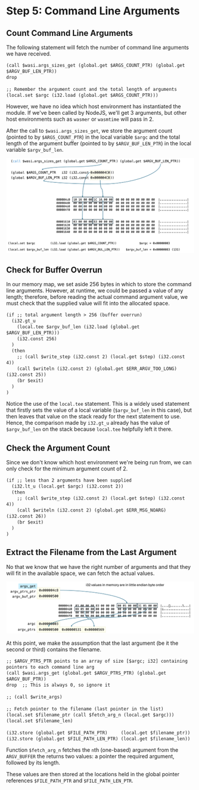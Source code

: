 # Step 5: Command Line Arguments

## Count Command Line Arguments

The following statement will fetch the number of command line arguments we have received.

```wat
(call $wasi.args_sizes_get (global.get $ARGS_COUNT_PTR) (global.get $ARGV_BUF_LEN_PTR))
drop

;; Remember the argument count and the total length of arguments
(local.set $argc (i32.load (global.get $ARGS_COUNT_PTR)))
```

However, we have no idea which host environment has instantiated the module.
If we've been called by NodeJS, we'll get 3 arguments, but other host environments such as `wasmer` or `wasmtime` will pass in 2.

After the call to `$wasi.args_sizes_get`, we store the argument count (pointed to by `$ARGS_COUNT_PTR`) in the local variable `$argc` and the total length of the argument buffer (pointed to by `$ARGV_BUF_LEN_PTR`) in the local variable `$argv_buf_len`.

![Calling `args_sizes_get`](../img/args_sizes_get.png)

## Check for Buffer Overrun

In our memory map, we set aside 256 bytes in which to store the command line arguments.
However, at runtime, we could be passed a value of any length; therefore, before reading the actual command argument value, we must check that the supplied value will fit into the allocated space.

```wat
(if ;; total argument length > 256 (buffer overrun)
  (i32.gt_u
    (local.tee $argv_buf_len (i32.load (global.get $ARGV_BUF_LEN_PTR)))
    (i32.const 256)
  )
  (then
    ;; (call $write_step (i32.const 2) (local.get $step) (i32.const 4))
    (call $writeln (i32.const 2) (global.get $ERR_ARGV_TOO_LONG) (i32.const 25))
    (br $exit)
  )
)
```

Notice the use of the `local.tee` statement.
This is a widely used statement that firstly sets the value of a local variable (`$argv_buf_len` in this case), but then leaves that value on the stack ready for the next statement to use.
Hence, the comparison made by `i32.gt_u` already has the value of `$argv_buf_len` on the stack because `local.tee` helpfully left it there.

## Check the Argument Count

Since we don't know which host environment we're being run from, we can only check for the minimum argument count of 2.


```wat
(if ;; less than 2 arguments have been supplied
  (i32.lt_u (local.get $argc) (i32.const 2))
  (then
    ;; (call $write_step (i32.const 2) (local.get $step) (i32.const 4))
    (call $writeln (i32.const 2) (global.get $ERR_MSG_NOARG) (i32.const 26))
    (br $exit)
  )
)
```

## Extract the Filename from the Last Argument

No that we know that we have the right number of arguments and that they will fit in the available space, we can fetch the actual values.

![Calling `args_get`](../img/args_get.png)

At this point, we make the assumption that the last argument (be it the second or third) contains the filename.

```wat
;; $ARGV_PTRS_PTR points to an array of size [$argc; i32] containing pointers to each command line arg
(call $wasi.args_get (global.get $ARGV_PTRS_PTR) (global.get $ARGV_BUF_PTR))
drop  ;; This is always 0, so ignore it

;; (call $write_args)

;; Fetch pointer to the filename (last pointer in the list)
(local.set $filename_ptr (call $fetch_arg_n (local.get $argc)))
(local.set $filename_len)

(i32.store (global.get $FILE_PATH_PTR)     (local.get $filename_ptr))
(i32.store (global.get $FILE_PATH_LEN_PTR) (local.get $filename_len))
```

Function `$fetch_arg_n` fetches the `n`th (one-based) argument from the `ARGV_BUFFER` the returns two values: a pointer the required argument, followed by its length.

These values are then stored at the locations held in the global pointer references `$FILE_PATH_PTR` and `$FILE_PATH_LEN_PTR`.
